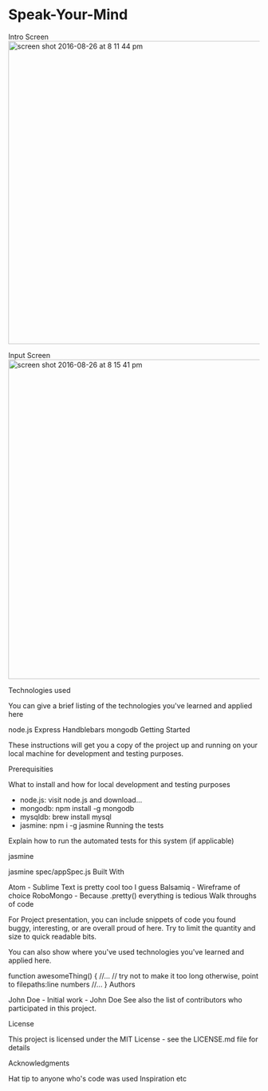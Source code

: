 # Speak-Your-Mind



Intro Screen
<img width="608" alt="screen shot 2016-08-26 at 8 11 44 pm" src="https://cloud.githubusercontent.com/assets/16453456/18024888/03126b42-6bcb-11e6-9f5c-662d0cd86d39.png">

Input Screen
<img width="641" alt="screen shot 2016-08-26 at 8 15 41 pm" src="https://cloud.githubusercontent.com/assets/16453456/18024903/91f7c104-6bcb-11e6-9c44-8fe1c7e6bb8d.png">

Technologies used

You can give a brief listing of the technologies you've learned and applied here

node.js
Express
Handblebars
mongodb
Getting Started

These instructions will get you a copy of the project up and running on your local machine for development and testing purposes.

Prerequisities

What to install and how for local development and testing purposes

- node.js: visit node.js and download...
- mongodb: npm install -g mongodb
- mysqldb: brew install mysql
- jasmine: npm i -g jasmine
Running the tests

Explain how to run the automated tests for this system (if applicable)

jasmine

jasmine spec/appSpec.js
Built With

Atom - Sublime Text is pretty cool too I guess
Balsamiq - Wireframe of choice
RoboMongo - Because .pretty() everything is tedious
Walk throughs of code

For Project presentation, you can include snippets of code you found buggy, interesting, or are overall proud of here. Try to limit the quantity and size to quick readable bits.

You can also show where you've used technologies you've learned and applied here.

function awesomeThing() {
    //...
    // try not to make it too long otherwise, point to filepaths:line numbers
    //...
}
Authors

John Doe - Initial work - John Doe
See also the list of contributors who participated in this project.

License

This project is licensed under the MIT License - see the LICENSE.md file for details

Acknowledgments

Hat tip to anyone who's code was used
Inspiration
etc
